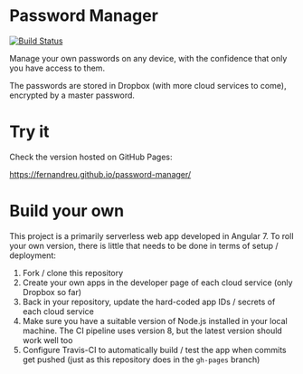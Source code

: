 # Password Manager

[![Build Status](https://travis-ci.com/fernandreu/password-manager.svg?branch=master)](https://travis-ci.com/fernandreu/password-manager)

Manage your own passwords on any device, with the confidence that only you have access to them.

The passwords are stored in Dropbox (with more cloud services to come), encrypted by a master password.


# Try it

Check the version hosted on GitHub Pages:

https://fernandreu.github.io/password-manager/


# Build your own

This project is a primarily serverless web app developed in Angular 7. To roll your own version, there is little 
that needs to be done in terms of setup / deployment:

1. Fork / clone this repository
2. Create your own apps in the developer page of each cloud service (only Dropbox so far)
3. Back in your repository, update the hard-coded app IDs / secrets of each cloud service
4. Make sure you have a suitable version of Node.js installed in your local machine. The CI pipeline uses version 8, but
   the latest version should work well too
5. Configure Travis-CI to automatically build / test the app when commits get pushed (just as this repository does in 
   the `gh-pages` branch)
